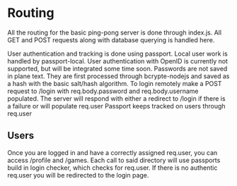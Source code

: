 # Routing

All the routing for the basic ping-pong server is done through index.js. All GET and POST requests along with database querying is handled here.

User authentication and tracking is done using passport. Local user work is handled by passport-local. User authentication with OpenID is currently not supported, but will be integrated some time soon.
Passwords are not saved in plane text. They are first processed through bcrypte-nodejs and saved as a hash with the basic salt/hash algorithm.
To login remotely make a POST request to /login with req.body.password and req.body.username populated. The server will respond with either a redirect to /login if there is a failure or will populate req.user
Passport keeps tracked on users through req.user

## Users
Once you are logged in and have a correctly assigned req.user, you can access /profile and /games. Each call to said directory will use passports build in login checker, which checks for req.user.
If there is no authentic req.user you will be redirected to the login page.
